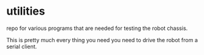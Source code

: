 # utilities
repo for various programs that are needed for testing the robot chassis. 

This is pretty much every thing you need you need to drive the robot from a serial client.  
